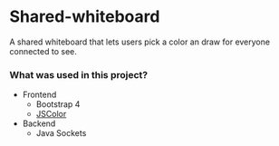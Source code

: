 # Shared-whiteboard
A shared whiteboard that lets users pick a color an draw for everyone connected to see.

### What was used in this project?
- Frontend
  - Bootstrap 4
  - [JSColor](http://jscolor.com)
- Backend
  - Java Sockets
